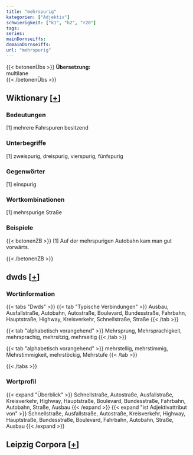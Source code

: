 ```yaml
---
title: "mehrspurig"
kategorien: ["Adjektiv"]
schwierigkeit: ["k1", "h2", "r20"]
tags:
series:
mainDornseiffs:
domainDornseiffs:
url: "mehrspurig"
---
```


{{< betonenÜbs >}}
**Übersetzung:**  
multilane  
{{< /betonenÜbs >}}

## Wiktionary [[+](https://de.wiktionary.org/wiki/mehrspurig)]

### Bedeutungen
[1] mehrere Fahrspuren besitzend  

### Unterbegriffe
[1] zweispurig, dreispurig, vierspurig, fünfspurig  

### Gegenwörter
[1] einspurig  

### Wortkombinationen
[1] mehrspurige Straße  

### Beispiele
{{< betonenZB >}}
[1] Auf der mehrspurigen Autobahn kam man gut vorwärts.  

{{< /betonenZB >}}


## dwds [[+](https://www.dwds.de/wb/mehrspurig)]

### Wortinformation
{{< tabs "Dwds" >}}
{{< tab "Typische Verbindungen" >}}
Ausbau, Ausfallstraße, Autobahn, Autostraße, Boulevard, Bundesstraße, Fahrbahn, Hauptstraße, Highway, Kreisverkehr, Schnellstraße, Straße
{{< /tab >}}

{{< tab "alphabetisch vorangehend" >}}
Mehrsprung, Mehrsprachigkeit, mehrsprachig, mehrsitzig, mehrseitig
{{< /tab >}}

{{< tab "alphabetisch vorangehend" >}}
mehrstellig, mehrstimmig, Mehrstimmigkeit, mehrstöckig, Mehrstufe
{{< /tab >}}

{{< /tabs >}}

### Wortprofil
{{< expand "Überblick" >}} Schnellstraße, Autostraße, Ausfallstraße, Kreisverkehr, Highway, Hauptstraße, Boulevard, Bundesstraße, Fahrbahn, Autobahn, Straße, Ausbau {{< /expand >}}
{{< expand "ist Adjektivattribut von" >}} Schnellstraße, Ausfallstraße, Autostraße, Kreisverkehr, Highway, Hauptstraße, Bundesstraße, Boulevard, Fahrbahn, Autobahn, Straße, Ausbau {{< /expand >}}

## Leipzig Corpora [[+](https://corpora.uni-leipzig.de/en/res?word=mehrspurig&corpusId=deu_newscrawl-public_2018)]

